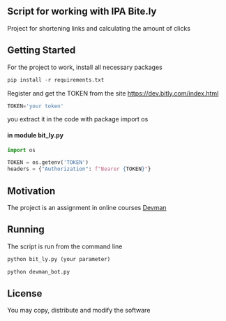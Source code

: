 ## Script for working with IPA Bite.ly

Project for shortening links and calculating the amount of clicks

## Getting Started

For the project to work, install all necessary packages 

```python
pip install -r requirements.txt
```
Register and get the TOKEN from the site https://dev.bitly.com/index.html

```python
TOKEN='your token'
```
you extract it in the code with package import os

#### in module bit_ly.py

```python
import os

TOKEN = os.getenv('TOKEN')
headers = {"Authorization": f"Bearer {TOKEN}"}
```

## Motivation

The project is an assignment in online courses [Devman](https://dvmn.org/modules/)

## Running

The script is run from the command line
```python
python bit_ly.py (your parameter)
```


```python
python devman_bot.py
```

## License

You may copy, distribute and modify the software
